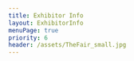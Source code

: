```yaml
---
title: Exhibitor Info
layout: ExhibitorInfo
menuPage: true
priority: 6
header: /assets/TheFair_small.jpg
---
```


 
